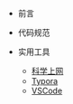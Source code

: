 
- 前言

- 代码规范

- 实用工具

  - [科学上网](./%E5%AE%9E%E7%94%A8%E5%B7%A5%E5%85%B7/%E7%A7%91%E5%AD%A6%E4%B8%8A%E7%BD%91.md)
  - [Typora](./%E5%AE%9E%E7%94%A8%E5%B7%A5%E5%85%B7/Typora.md)
  - [VSCode](./%E5%AE%9E%E7%94%A8%E5%B7%A5%E5%85%B7/VSCode.md)

